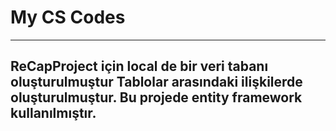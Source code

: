 # My CS Codes 
<hr />

## ReCapProject için local de bir veri tabanı oluşturulmuştur Tablolar arasındaki ilişkilerde oluşturulmuştur. Bu projede entity framework kullanılmıştır.
